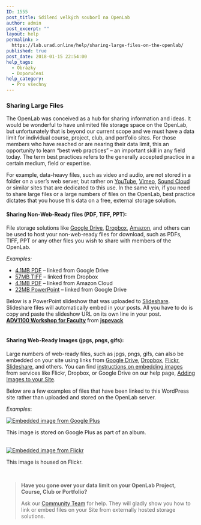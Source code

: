 ```yaml
---
ID: 1555
post_title: Sdílení velkých souborů na OpenLab
author: admin
post_excerpt: ""
layout: help
permalink: >
  https://lab.urad.online/help/sharing-large-files-on-the-openlab/
published: true
post_date: 2018-01-15 22:54:00
help_tags:
  - Obrázky
  - Doporučení
help_category:
  - Pro všechny
---
```

<h3>Sharing Large Files</h3>
The OpenLab was conceived as a hub for sharing information and ideas. It would be wonderful to have unlimited file storage space on the OpenLab, but unfortunately that is beyond our current scope and we must have a data limit for individual course, project, club, and portfolio sites. For those members who have reached or are nearing their data limit, this an opportunity to learn “best web practices” – an important skill in any field today. The term best practices refers to the generally accepted practice in a certain medium, field or expertise.

For example, data-heavy files, such as video and audio, are not stored in a folder on a user’s web server, but rather on <a href="https://www.youtube.com/" target="_blank" rel="noopener">YouTube</a>, <a href="http://vimeo.com/" target="_blank" rel="noopener">Vimeo</a>, <a href="https://soundcloud.com/" target="_blank" rel="noopener">Sound Cloud</a> or similar sites that are dedicated to this use. In the same vein, if you need to share large files or a large numbers of files on the OpenLab, best practice dictates that you house this data on a free, external storage solution.
<h4>Sharing Non-Web-Ready files (PDF, TIFF, PPT):</h4>
File storage solutions like <a href="https://drive.google.com" target="_blank" rel="noopener">Google Drive</a>, <a href="https://www.dropbox.com" target="_blank" rel="noopener">Dropbox</a>, <a href="http://www.amazon.com/gp/feature.html?ie=UTF8&amp;docId=1000796931&amp;ref_=cd_lm_rd_fp" target="_blank" rel="noopener">Amazon</a>, and others can be used to host your non-web-ready files for download, such as PDFs, TIFF, PPT or any other files you wish to share with members of the OpenLab.

<em>Examples:</em>
<ul>
 	<li><a href="https://docs.google.com/file/d/0B2BzHDK_6plWM2FzdWRpT0ZGck0/edit?usp=sharing" target="_blank" rel="noopener">4.1MB PDF</a> – linked from Google Drive</li>
 	<li><a href="http://dl.dropbox.com/u/2843907/120503EFrossard_MGrns_JSpvk_1819.tif" target="_blank" rel="noopener">57MB TIFF</a> – linked from Dropbox</li>
 	<li><a href="https://www.amazon.com/clouddrive/share?s=eg6lqxQpQoshzJOvC9PN-8" target="_blank" rel="noopener">4.1MB PDF</a> – linked from Amazon Cloud</li>
 	<li><a href="https://docs.google.com/file/d/0B2BzHDK_6plWaHVIamtuSVBUcjA/edit?usp=sharing" target="_blank" rel="noopener">22MB PowerPoint</a> – linked from Google Drive</li>
</ul>
Below is a PowerPoint slideshow that was uploaded to <a href="http://www.slideshare.net/?ss">Slideshare</a>. Slideshare files will automatically embed in your posts. All you have to do is copy and paste the slideshow URL on its own line in your post.


<div><strong> <a title="ADV1100 Workshop for Faculty" href="https://www.slideshare.net/jspevack/adv1100workshop-v2" target="_blank" rel="noopener">ADV1100 Workshop for Faculty</a> </strong> from <strong><a href="https://www.slideshare.net/jspevack" target="_blank" rel="noopener">jspevack</a></strong></div>
&nbsp;
<h4>Sharing Web-Ready Images (jpgs, pngs, gifs):</h4>
Large numbers of web-ready files, such as jpgs, pngs, gifs, can also be embedded on your site using links from <a href="https://drive.google.com" target="_blank" rel="noopener">Google Drive</a>, <a href="https://www.dropbox.com" target="_blank" rel="noopener">Dropbox</a>, <a href="http://www.flickr.com/" target="_blank" rel="noopener">Flickr</a>, <a href="http://www.slideshare.net/" target="_blank" rel="noopener">Slideshare</a>, and others. You can find <a href="https://lab.urad.online/help/adding-images-to-your-site#embedding">instructions on embedding images</a> from services like Flickr, Dropbox, or Google Drive on our help page, <a href="https://lab.urad.online/help/adding-images-to-your-site/">Adding Images to your Site</a>.

Below are a few examples of files that have been linked to this WordPress site rather than uploaded and stored on the OpenLab server.

<em>Examples</em>:
<div class="wp-caption alignnone"><a href="https://lh5.googleusercontent.com/-51uzmWEddc8/ToiNn4wWFiI/AAAAAAAADWI/12jEbbdiyuo/s717/IMG_0641.JPG"><img class=" " src="https://lh5.googleusercontent.com/-51uzmWEddc8/ToiNn4wWFiI/AAAAAAAADWI/12jEbbdiyuo/s717/IMG_0641.JPG" alt="Embedded image from Google Plus" /></a>
<p class="wp-caption-text">This image is stored on Google Plus as part of an album.</p>

</div>
&nbsp;
<div class="wp-caption alignnone"><a href="http://farm4.staticflickr.com/3768/9234083747_0b624f4015_z_d.jpg"><img class=" " src="http://farm4.staticflickr.com/3768/9234083747_0b624f4015_z_d.jpg" alt="Embedded image from Flickr" /></a>
<p class="wp-caption-text">This image is housed on Flickr.</p>

</div>
&nbsp;
<blockquote><strong>Have you gone over your data limit on your OpenLab Project, Course, Club or Portfolio?</strong>

Ask our <a href="https://lab.urad.online/help/contact-us/" target="_blank" rel="noopener">Community Team</a> for help. They will gladly show you how to link or embed files on your Site from externally hosted storage solutions.</blockquote>
